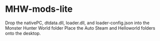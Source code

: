 # MHW-mods-lite

Drop the nativePC, dtdata.dll, loader.dll, and loader-config.json into the Monster Hunter World folder
Place the Auto Steam and Helloworld folders onto the desktop.